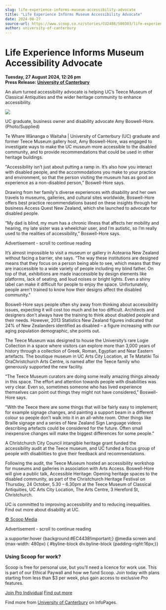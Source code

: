```yaml
---
slug: life-experience-informs-museum-accessibility-advocate
title: "Life Experience Informs Museum Accessibility Advocate"
date: 2024-08-27
source-url: https://www.scoop.co.nz/stories/CU2408/S00303/life-experience-informs-museum-accessibility-advocate.htm
author: university-of-canterbury
---
```

Life Experience Informs Museum Accessibility Advocate
=====================================================

**Tuesday, 27 August 2024, 12:26 pm**  
**Press Release: [University of Canterbury](https://info.scoop.co.nz/University_of_Canterbury)**

An alum turned accessibility advocate is helping UC’s Teece Museum of Classical Antiquities and the wider heritage community to enhance accessibility.

![](https://img.scoop.co.nz/stories/images/2408/8d4ml-f1ubindx3j.jpg)

UC graduate, business owner and disability advocate Amy Boswell-Hore. (Photo/Supplied)

Te Whare Wānanga o Waitaha | University of Canterbury (UC) graduate and former Teece Museum gallery host, Amy Boswell-Hore, was engaged to investigate ways to make the UC museum more accessible to the disabled community, and to provide recommendations that could be used in other heritage buildings.

"Accessibility isn’t just about putting a ramp in. It’s also how you interact with disabled people, and the accommodations you make to your practice and environment, so that the person visiting the museum has as good an experience as a non-disabled person,” Boswell-Hore says.

Drawing from her family's diverse experiences with disability and her own travels to museums, galleries, and cultural sites worldwide, Boswell-Hore offers best practice recommendations based on these insights through her business Access Quest New Zealand, which she launched to advocate for disabled people.

“My dad is blind, my mum has a chronic illness that affects her mobility and hearing, my late sister was a wheelchair user, and I’m autistic, so I’m really used to the realities of accessibility,” Boswell-Hore says.

Advertisement - scroll to continue reading





It’s almost impossible to visit a museum or gallery in Aotearoa New Zealand without facing a barrier, she says. “The way these institutions are designed means that they focus on a person being able to see, which means that they are inaccessible to a wide variety of people including my blind father. On top of that, exhibitions are made inaccessible by design elements like platforms, lack of seating, and loud noises or bright lights. Even a shiny label can make it difficult for people to enjoy the space. Unfortunately, people aren't trained to know how their designs affect the disabled community."

Boswell-Hore says people often shy away from thinking about accessibility issues, expecting it will cost too much and be too difficult. Architects and designers don’t always have the training to think about disabled people and their needs. However, 2013 Statistics New Zealand figures indicated that 24% of New Zealanders identified as disabled – a figure increasing with our aging population demographic, she points out.

The Teece Museum was designed to house the University’s rare Logie Collection in a space where visitors can explore more than 3,000 years of history through a collection of Greek, Roman, Egyptian and Near Eastern artefacts. The boutique museum in UC Arts City Location, at Te Matatiki Toi OraChristchurch Arts Centre, is named after the Teece family who generously supported the new facility.

“The Teece Museum curators are doing some really amazing things already in this space. The effort and attention towards people with disabilities was very clear. Even so, sometimes someone who has lived experience themselves can point out things they might not have considered,” Boswell-Hore says.

“With the Teece there are some things that will be fairly easy to implement; for example signage changes, and painting a support beam in a different colour so people don’t walk into it in an all-white room. Other things like Braille signage and a series of New Zealand Sign Language videos describing artefacts could be considered for the future. Often small inexpensive changes will make the biggest differences for some people.” 

A Christchurch City Council intangible heritage grant funded the accessibility audit at the Teece museum, and UC funded a focus group of people with disabilities to give their feedback and recommendations.

Following the audit, the Teece Museum hosted an accessibility workshop for museums and galleries in association with Arts Access. Boswell-Hore will give a public talk, Accessible Heritage: Opening heritage spaces to the disabled community, as part of the Christchurch Heritage Festival on Thursday, 24 October, 5.30 – 6.30pm at the Teece Museum of Classical Antiquities, UC Arts City Location, The Arts Centre, 3 Hereford St, Christchurch. 

UC is committed to improving accessibility and to reducing inequalities. Find out more about disability at UC.  

[© Scoop Media](http://www.scoop.co.nz/about/terms.html)  

Advertisement - scroll to continue reading



a.supporter:hover {background:#EC4438!important;} @media screen and (max-width: 480px) { #byline-block div.byline-block {padding-right:16px;}}

### Using Scoop for work?

Scoop is free for personal use, but you’ll need a licence for work use. This is part of our Ethical Paywall and how we fund Scoop. Join today with plans starting from less than $3 per week, plus gain access to exclusive _Pro_ features.  
  
[Join Pro Individual](https://pro.scoop.co.nz/Individual/?from=ProIn24) [Find out more](https://pro.scoop.co.nz/using-scoop-for-work/?from=ProIn24)

Find more from [University of Canterbury](https://info.scoop.co.nz/University_of_Canterbury) on InfoPages.